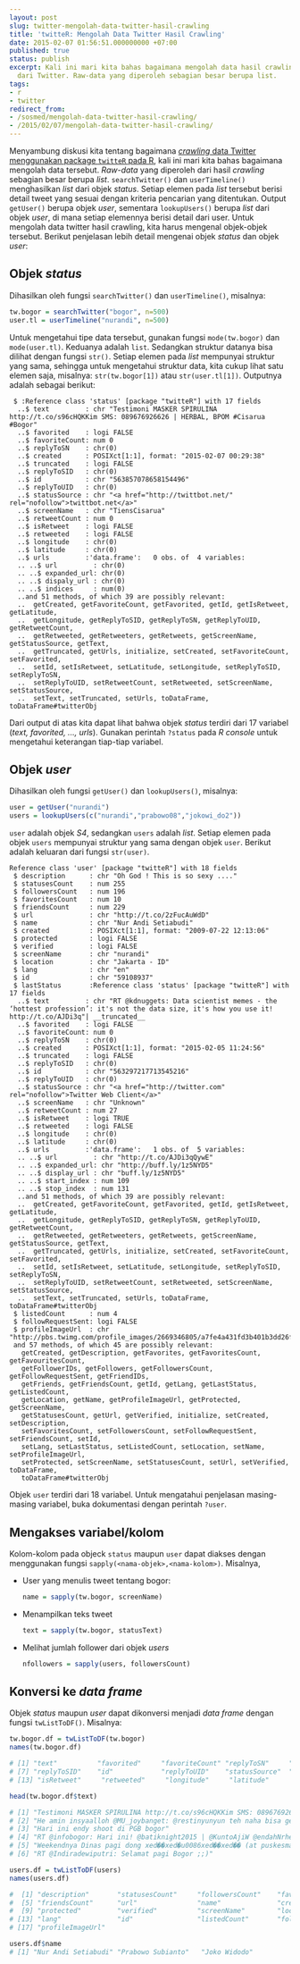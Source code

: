 ```yaml
---
layout: post
slug: twitter-mengolah-data-twitter-hasil-crawling
title: 'twitteR: Mengolah Data Twitter Hasil Crawling'
date: 2015-02-07 01:56:51.000000000 +07:00
published: true
status: publish
excerpt: Kali ini mari kita bahas bagaimana mengolah data hasil crawling
  dari Twitter. Raw-data yang diperoleh sebagian besar berupa list.
tags:
- r
- twitter
redirect_from:
- /sosmed/mengolah-data-twitter-hasil-crawling/
- /2015/02/07/mengolah-data-twitter-hasil-crawling/
---
```

Menyambung diskusi kita tentang bagaimana [*crawling* data Twitter
menggunakan package `twitteR` pada
R](https://nurandi.id/blog/crawling-data-twitter-menggunakan-r/), kali
ini mari kita bahas bagaimana mengolah data tersebut. *Raw-data* yang
diperoleh dari hasil *crawling* sebagian besar berupa *list*.
`searchTwitter()` dan `userTimeline()` menghasilkan *list* dari objek
*status*. Setiap elemen pada *list* tersebut berisi detail tweet yang
sesuai dengan kriteria pencarian yang ditentukan. Output `getUser()`
berupa objek *user*, sementara `lookupUsers()` berupa *list* dari objek
*user*, di mana setiap elemennya berisi detail dari user. Untuk mengolah
data twitter hasil crawling, kita harus mengenal objek-objek tersebut.
Berikut penjelasan lebih detail mengenai objek *status* dan objek
*user*:

## Objek *status*

Dihasilkan oleh fungsi `searchTwitter()` dan `userTimeline()`, misalnya:

```r
tw.bogor = searchTwitter("bogor", n=500)
user.tl = userTimeline("nurandi", n=500)
```

Untuk mengetahui tipe data tersebut, gunakan fungsi `mode(tw.bogor)` dan
`mode(user.tl)`. Keduanya adalah `list`. Sedangkan struktur datanya bisa
dilihat dengan fungsi `str()`. Setiap elemen pada *list* mempunyai
struktur yang sama, sehingga untuk mengetahui struktur data, kita cukup
lihat satu elemen saja, misalnya: `str(tw.bogor[1])` atau
`str(user.tl[1])`. Outputnya adalah sebagai berikut:

     $ :Reference class 'status' [package "twitteR"] with 17 fields
      ..$ text         : chr "Testimoni MASKER SPIRULINA http://t.co/s96cHQKKim SMS: 089676926626 | HERBAL, BPOM #Cisarua #Bogor"
      ..$ favorited    : logi FALSE
      ..$ favoriteCount: num 0
      ..$ replyToSN    : chr(0) 
      ..$ created      : POSIXct[1:1], format: "2015-02-07 00:29:38"
      ..$ truncated    : logi FALSE
      ..$ replyToSID   : chr(0) 
      ..$ id           : chr "563857078658154496"
      ..$ replyToUID   : chr(0) 
      ..$ statusSource : chr "<a href="http://twittbot.net/" rel="nofollow">twittbot.net</a>"
      ..$ screenName   : chr "TiensCisarua"
      ..$ retweetCount : num 0
      ..$ isRetweet    : logi FALSE
      ..$ retweeted    : logi FALSE
      ..$ longitude    : chr(0) 
      ..$ latitude     : chr(0) 
      ..$ urls         :'data.frame':   0 obs. of  4 variables:
      .. ..$ url         : chr(0) 
      .. ..$ expanded_url: chr(0) 
      .. ..$ dispaly_url : chr(0) 
      .. ..$ indices     : num(0) 
      ..and 51 methods, of which 39 are possibly relevant:
      ..  getCreated, getFavoriteCount, getFavorited, getId, getIsRetweet, getLatitude,
      ..  getLongitude, getReplyToSID, getReplyToSN, getReplyToUID, getRetweetCount,
      ..  getRetweeted, getRetweeters, getRetweets, getScreenName, getStatusSource, getText,
      ..  getTruncated, getUrls, initialize, setCreated, setFavoriteCount, setFavorited,
      ..  setId, setIsRetweet, setLatitude, setLongitude, setReplyToSID, setReplyToSN,
      ..  setReplyToUID, setRetweetCount, setRetweeted, setScreenName, setStatusSource,
      ..  setText, setTruncated, setUrls, toDataFrame, toDataFrame#twitterObj

Dari output di atas kita dapat lihat bahwa objek *status* terdiri dari
17 variabel (*text, favorited, ..., urls*). Gunakan perintah `?status`
pada *R console* untuk mengetahui keterangan tiap-tiap variabel.

## Objek *user*

Dihasilkan oleh fungsi `getUser()` dan `lookupUsers()`, misalnya:

```r
user = getUser("nurandi")
users = lookupUsers(c("nurandi","prabowo08","jokowi_do2"))
```

`user` adalah objek *S4*, sedangkan `users` adalah *list*. Setiap elemen
pada objek `users` mempunyai struktur yang sama dengan objek `user`.
Berikut adalah keluaran dari fungsi `str(user)`.

    Reference class 'user' [package "twitteR"] with 18 fields
     $ description      : chr "Oh God ! This is so sexy ...."
     $ statusesCount    : num 255
     $ followersCount   : num 196
     $ favoritesCount   : num 10
     $ friendsCount     : num 229
     $ url              : chr "http://t.co/2zFucAuWdD"
     $ name             : chr "Nur Andi Setiabudi"
     $ created          : POSIXct[1:1], format: "2009-07-22 12:13:06"
     $ protected        : logi FALSE
     $ verified         : logi FALSE
     $ screenName       : chr "nurandi"
     $ location         : chr "Jakarta - ID"
     $ lang             : chr "en"
     $ id               : chr "59108937"
     $ lastStatus       :Reference class 'status' [package "twitteR"] with 17 fields
      ..$ text         : chr "RT @kdnuggets: Data scientist memes - the ‘hottest profession’: it's not the data size, it's how you use it! http://t.co/AJDi3q"| __truncated__
      ..$ favorited    : logi FALSE
      ..$ favoriteCount: num 0
      ..$ replyToSN    : chr(0) 
      ..$ created      : POSIXct[1:1], format: "2015-02-05 11:24:56"
      ..$ truncated    : logi FALSE
      ..$ replyToSID   : chr(0) 
      ..$ id           : chr "563297217713545216"
      ..$ replyToUID   : chr(0) 
      ..$ statusSource : chr "<a href="http://twitter.com" rel="nofollow">Twitter Web Client</a>"
      ..$ screenName   : chr "Unknown"
      ..$ retweetCount : num 27
      ..$ isRetweet    : logi TRUE
      ..$ retweeted    : logi FALSE
      ..$ longitude    : chr(0) 
      ..$ latitude     : chr(0) 
      ..$ urls         :'data.frame':   1 obs. of  5 variables:
      .. ..$ url         : chr "http://t.co/AJDi3qQywE"
      .. ..$ expanded_url: chr "http://buff.ly/1z5NYD5"
      .. ..$ display_url : chr "buff.ly/1z5NYD5"
      .. ..$ start_index : num 109
      .. ..$ stop_index  : num 131
      ..and 51 methods, of which 39 are possibly relevant:
      ..  getCreated, getFavoriteCount, getFavorited, getId, getIsRetweet, getLatitude,
      ..  getLongitude, getReplyToSID, getReplyToSN, getReplyToUID, getRetweetCount,
      ..  getRetweeted, getRetweeters, getRetweets, getScreenName, getStatusSource, getText,
      ..  getTruncated, getUrls, initialize, setCreated, setFavoriteCount, setFavorited,
      ..  setId, setIsRetweet, setLatitude, setLongitude, setReplyToSID, setReplyToSN,
      ..  setReplyToUID, setRetweetCount, setRetweeted, setScreenName, setStatusSource,
      ..  setText, setTruncated, setUrls, toDataFrame, toDataFrame#twitterObj
     $ listedCount      : num 4
     $ followRequestSent: logi FALSE
     $ profileImageUrl  : chr "http://pbs.twimg.com/profile_images/2669346805/a7fe4a431fd3b401b3dd26fac1a10b98_normal.png"
     and 57 methods, of which 45 are possibly relevant:
       getCreated, getDescription, getFavorites, getFavoritesCount, getFavouritesCount,
       getFollowerIDs, getFollowers, getFollowersCount, getFollowRequestSent, getFriendIDs,
       getFriends, getFriendsCount, getId, getLang, getLastStatus, getListedCount,
       getLocation, getName, getProfileImageUrl, getProtected, getScreenName,
       getStatusesCount, getUrl, getVerified, initialize, setCreated, setDescription,
       setFavoritesCount, setFollowersCount, setFollowRequestSent, setFriendsCount, setId,
       setLang, setLastStatus, setListedCount, setLocation, setName, setProfileImageUrl,
       setProtected, setScreenName, setStatusesCount, setUrl, setVerified, toDataFrame,
       toDataFrame#twitterObj

Objek `user` terdiri dari 18 variabel. Untuk mengatahui penjelasan
masing-masing variabel, buka dokumentasi dengan perintah `?user`.

## Mengakses variabel/kolom

Kolom-kolom pada objeck `status` maupun `user` dapat diakses dengan
menggunakan fungsi `sapply(<nama-objek>,<nama-kolom>)`. Misalnya,

* User yang menulis tweet tentang bogor:

  ```r
  name = sapply(tw.bogor, screenName)
  ```

* Menampilkan teks tweet

  ```r
  text = sapply(tw.bogor, statusText)
  ```
  
* Melihat jumlah follower dari objek *users*

  ```r
  nfollowers = sapply(users, followersCount)
  ```

## Konversi ke *data frame*

Objek *status* maupun *user* dapat dikonversi menjadi *data frame*
dengan fungsi `twListToDF()`. Misalnya:

```r
tw.bogor.df = twListToDF(tw.bogor)
names(tw.bogor.df)

# [1] "text"          "favorited"     "favoriteCount" "replyToSN"     "created"       # "truncated"    
# [7] "replyToSID"    "id"            "replyToUID"    "statusSource"  "screenName"    "retweetCount" 
# [13] "isRetweet"     "retweeted"     "longitude"     "latitude"  
```

```r
head(tw.bogor.df$text)

# [1] "Testimoni MASKER SPIRULINA http://t.co/s96cHQKKim SMS: 089676926626 | HERBAL, BPOM #Cisarua #Bogor"                                          
# [2] "He amin insyaalloh @MU_joybanget: @restinyunyun teh naha bisa geulis kitu ? Ameng atuh ka bogor xed�� xed�u0086”"                          
# [3] "Hari ini endy shoot di PGB bogor"                                                                                                            
# [4] "RT @infobogor: Hari ini! @batiknight2015 | @KuntoAjiW @endahNrhesa @GBluesShelter | info 081286890980 http://t.co/yqemocVWGO http://t.co/pz…"
# [5] "Weekendnya Dinas pagi dong xed��xed�u0086xed��xed�� (at puskesmas bogor selatan) — https://t.co/v2OpaFLTGx"                             
# [6] "RT @Indiradewiputri: Selamat pagi Bogor ;;)"  
```

```r
users.df = twListToDF(users)
names(users.df)

#  [1] "description"       "statusesCount"     "followersCount"    "favoritesCount"   
#  [5] "friendsCount"      "url"               "name"              "created"          
#  [9] "protected"         "verified"          "screenName"        "location"         
# [13] "lang"              "id"                "listedCount"       "followRequestSent"
# [17] "profileImageUrl" 
```

```r
users.df$name
# [1] "Nur Andi Setiabudi" "Prabowo Subianto"   "Joko Widodo"
```